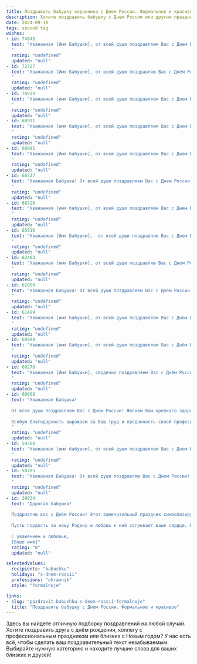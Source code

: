 ```yaml
---
title: Поздравить бабушку охранника с Днем России. Формальное и красивое
description: Хотите поздравить бабушку с Днем России или другим праздником? Наш ИИ создаст незабываемое поздравление, а вы обязательно выделитесь среди других.  
date: 2024-09-18
tags: second tag
wishes:
- id: 74045
  text: "Уважаемая [Имя Бабушки], от всей души поздравляем Вас с Днем России! Желаем Вам крепкого здоровья, благополучия и мирного неба над головой. Пусть этот праздник подарит Вам радость и гордость за нашу великую Родину.
  "
  rating: "undefined"
  updated: "null"
- id: 72727
  text: "Уважаемая [Имя Бабушки], от всей души поздравляю Вас с Днём России! Желаю Вам крепкого здоровья, благополучия и мирного неба над головой. Пусть Ваша жизнь будет наполнена радостью и любовью, а работа охранника приносит удовлетворение и заслуженное уважение.
  "
  rating: "undefined"
  updated: "null"
- id: 70939
  text: "Уважаемая [имя Бабушки], от всей души поздравляем Вас с Днем России! Пусть этот праздник наполнит Вашу жизнь радостью, благополучием  и гордостью за нашу великую страну. Желаем Вам крепкого здоровья, долгих лет жизни и мирного неба над головой!
  "
  rating: "undefined"
  updated: "null"
- id: 68991
  text: "Уважаемая [имя бабушки], от всей души поздравляем Вас с Днем России! Желаем Вам крепкого здоровья, благополучия и мирного неба над головой. Пусть Ваша жизнь будет наполнена радостью, теплом и любовью близких. Спасибо Вам за Ваш труд, за Вашу преданность и за то, что Вы всегда являетесь опорой для всей нашей семьи.
  "
  rating: "undefined"
  updated: "null"
- id: 68091
  text: "Уважаемая [Имя бабушки], от всей души поздравляем Вас с Днем России! Желаем Вам крепкого здоровья, мирных и счастливых дней, а также неиссякаемой энергии. Пусть труд Вашей профессии охранника всегда приносит удовлетворение, а жизнь будет наполнена радостью и благополучием!
  "
  rating: "undefined"
  updated: "null"
- id: 66727
  text: "Уважаемая Бабушка! От всей души поздравляем Вас с Днем России! Желаем Вам крепкого здоровья, благополучия и мирного неба над головой. Пусть этот праздник станет символом единства и процветания нашей страны!
  "
  rating: "undefined"
  updated: "null"
- id: 66726
  text: "Уважаемая [имя бабушки], от всей души поздравляем Вас с Днем России! Желаем Вам крепкого здоровья, благополучия и мирного неба над головой. Пусть наша великая страна процветает, а Вы всегда будете окружены любовью и заботой близких.
  "
  rating: "undefined"
  updated: "null"
- id: 65516
  text: "Уважаемая [Имя Бабушки],  от всей души поздравляю Вас с Днем России! Желаю крепкого здоровья, долгих лет жизни и благополучия. Пусть этот день подарит Вам радость и светлые эмоции!  Особую благодарность выражаю за Ваш труд, за Ваш вклад в охрану нашей страны. Спасибо за Вашу преданность и ответственность!
  "
  rating: "undefined"
  updated: "null"
- id: 62483
  text: "Уважаемая [имя Бабушки], от всей души поздравляю Вас с Днем России! Желаю Вам крепкого здоровья, благополучия и мирного неба над головой. Пусть Ваша жизнь будет наполнена радостью, любовью и заботой близких.
  "
  rating: "undefined"
  updated: "null"
- id: 62000
  text: "Уважаемая Бабушка! От всей души поздравляем Вас с Днем России! Желаем Вам крепкого здоровья, благополучия и долгих лет жизни. Пусть в Вашей жизни всегда царит мир и спокойствие. Мы гордимся Вашим трудом охранника и желаем Вам успехов в Вашей профессиональной деятельности.
  "
  rating: "undefined"
  updated: "null"
- id: 61499
  text: "Уважаемая [имя Бабушки], от всей души поздравляем Вас с Днем России! Желаем крепкого здоровья, благополучия и мирного неба над головой. Пусть Ваша жизнь будет наполнена радостью, любовью и заботой близких. С праздником!
  "
  rating: "undefined"
  updated: "null"
- id: 60994
  text: "Уважаемая [имя Бабушки], от всей души поздравляем Вас с Днём России! Желаем Вам крепкого здоровья, благополучия и мирного неба над головой. Пусть этот день станет символом единения и гордости за нашу Родину. Спасибо Вам за Ваш труд и вклад в охрану порядка, ведь Ваша работа - это важный вклад в безопасность нашего общества.
  "
  rating: "undefined"
  updated: "null"
- id: 60276
  text: "Уважаемая [Имя Бабушки], сердечно поздравляем Вас с Днём России! Желаем Вам крепкого здоровья, благополучия и мирного неба над головой. Пусть Ваша жизнь будет наполнена радостью, улыбками и добрыми делами. С праздником!
  "
  rating: "undefined"
  updated: "null"
- id: 60068
  text: "Уважаемая Бабушка!
  
  От всей души поздравляем Вас с Днем России! Желаем Вам крепкого здоровья, благополучия и мирного неба над головой. Пусть этот день станет символом единства и процветания нашей страны.
  
  Особую благодарность выражаем за Ваш труд и преданность своей профессии охранника.  Ваша служба обеспечивает безопасность и порядок, за что мы Вам искренне признательны.
  "
  rating: "undefined"
  updated: "null"
- id: 59280
  text: "Уважаемая [имя бабушки], от всей души поздравляем Вас с Днем России! Пусть этот праздник станет символом мира и процветания для нашей страны, а Ваша жизнь будет наполнена здоровьем, радостью и благополучием.  Желаем Вам долгих лет жизни, мирного неба над головой и крепкого здоровья!
  "
  rating: "undefined"
  updated: "null"
- id: 58785
  text: "Уважаемая Бабушка! От всей души поздравляю Вас с Днем России! Желаю Вам крепкого здоровья, благополучия и мирного неба над головой. Пусть Ваш жизненный опыт и мудрость продолжают быть опорой для всех нас, а профессиональные успехи в роли охранника приносят Вам радость и удовлетворение. С праздником!
  "
  rating: "undefined"
  updated: "null"
- id: 39034
  text: "Дорогая бабушка!
  
  Поздравляю вас с Днём России! Этот замечательный праздник символизирует нашу сильную и единую страну, её богатую историю и светлое будущее. Как охранник, вы олицетворяете защиту и заботу о родных и близких, что особенно ценно в этот день.
  
  Пусть гордость за нашу Родину и любовь к ней согревают ваше сердце. Желаю вам здоровья, счастья и мирного неба над головой. Мы всегда будем рядом, поддерживая и ценя вашу мудрость и заботу.
  
  С уважением и любовью,
  [Ваше имя]"
  rating: "0"
  updated: "null"

selectedValues:
  recipients: "babushku"
  holidays: "s-dnem-rossii"
  professions: "ohrannik"
  style: "formalnoje"

links:
- slug: "pozdravit-babushku-s-dnem-rossii-formalnoje"
  title: "Поздравить бабушку с Днем России. Формальное и красивое"
---
```


Здесь вы найдете отличную подборку поздравлений на любой случай. 
Хотите поздравить друга с днём рождения, коллегу с профессиональным праздником или близких с Новым годом? У нас есть всё, чтобы сделать ваш поздравительный текст незабываемым. Выбирайте нужную категорию и находите лучшие слова для ваших близких и друзей!
